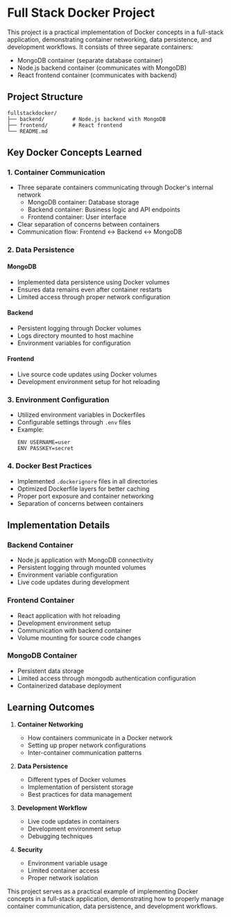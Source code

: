 # Full Stack Docker Project

This project is a practical implementation of Docker concepts in a full-stack application, demonstrating container networking, data persistence, and development workflows. It consists of three separate containers:
- MongoDB container (separate database container)
- Node.js backend container (communicates with MongoDB)
- React frontend container (communicates with backend)

## Project Structure

```
fullstackdocker/
├── backend/         # Node.js backend with MongoDB
├── frontend/        # React frontend
└── README.md
```

## Key Docker Concepts Learned

### 1. Container Communication
- Three separate containers communicating through Docker's internal network
  - MongoDB container: Database storage
  - Backend container: Business logic and API endpoints
  - Frontend container: User interface
- Clear separation of concerns between containers
- Communication flow: Frontend ↔ Backend ↔ MongoDB

### 2. Data Persistence
#### MongoDB
- Implemented data persistence using Docker volumes
- Ensures data remains even after container restarts
- Limited access through proper network configuration

#### Backend
- Persistent logging through Docker volumes
- Logs directory mounted to host machine
- Environment variables for configuration

#### Frontend
- Live source code updates using Docker volumes
- Development environment setup for hot reloading

### 3. Environment Configuration
- Utilized environment variables in Dockerfiles
- Configurable settings through `.env` files
- Example:
  ```
  ENV USERNAME=user
  ENV PASSKEY=secret
  ```

### 4. Docker Best Practices
- Implemented `.dockerignore` files in all directories
- Optimized Dockerfile layers for better caching
- Proper port exposure and container networking
- Separation of concerns between containers

## Implementation Details

### Backend Container
- Node.js application with MongoDB connectivity
- Persistent logging through mounted volumes
- Environment variable configuration
- Live code updates during development

### Frontend Container
- React application with hot reloading
- Development environment setup
- Communication with backend container
- Volume mounting for source code changes

### MongoDB Container
- Persistent data storage
- Limited access through mongodb authentication configuration
- Containerized database deployment

## Learning Outcomes

1. **Container Networking**
   - How containers communicate in a Docker network
   - Setting up proper network configurations
   - Inter-container communication patterns

2. **Data Persistence**
   - Different types of Docker volumes
   - Implementation of persistent storage
   - Best practices for data management

3. **Development Workflow**
   - Live code updates in containers
   - Development environment setup
   - Debugging techniques

4. **Security**
   - Environment variable usage
   - Limited container access
   - Proper network isolation

This project serves as a practical example of implementing Docker concepts in a full-stack application, demonstrating how to properly manage container communication, data persistence, and development workflows.